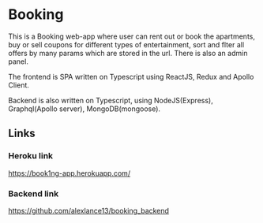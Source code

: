# Booking

This is a Booking web-app  where user can rent out or book the apartments,
buy or sell coupons for different types of entertainment, sort and flter all offers
by many params which are stored in the url. There is also an admin panel.

The frontend is SPA written on Typescript using ReactJS, Redux and Apollo Client.

Backend is also written on Typescript, using NodeJS(Express), Graphql(Apollo server),
MongoDB(mongoose).

## Links

### Heroku link
https://book1ng-app.herokuapp.com/

### Backend link
https://github.com/alexlance13/booking_backend
